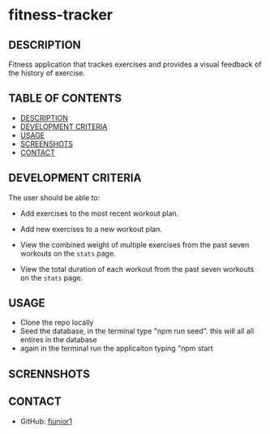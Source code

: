 # fitness-tracker

## DESCRIPTION
Fitness application that trackes exercises and provides a visual feedback of the history of exercise.


## TABLE OF CONTENTS
- [DESCRIPTION](#description)
- [DEVELOPMENT CRITERIA](#development-criteria)
- [USAGE](#usage)
- [SCREENSHOTS](screenshot)
- [CONTACT](#contact)



## DEVELOPMENT CRITERIA
 The user should be able to:

  * Add exercises to the most recent workout plan.

  * Add new exercises to a new workout plan.

  * View the combined weight of multiple exercises from the past seven workouts on the `stats` page.

  * View the total duration of each workout from the past seven workouts on the `stats` page.

## USAGE
- Clone the repo locally  
- Seed the database, in the terminal type "npm run seed".  this will all all entires in the database  
- again in the terminal run the applicaiton typing "npm start  

## SCRENNSHOTS

## CONTACT
- GitHub: [fjunior1](https://github.com/fjunior1)
